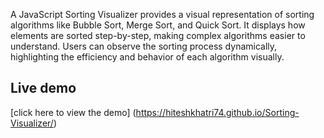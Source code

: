A JavaScript Sorting Visualizer provides a visual representation of sorting algorithms like
Bubble Sort, Merge Sort, and Quick Sort. It displays how elements are sorted step-by-step, making complex algorithms
easier to understand. Users can observe the sorting process dynamically, highlighting the efficiency and behavior of
each algorithm visually.

## Live demo
[click here to view the demo] (https://hiteshkhatri74.github.io/Sorting-Visualizer/)
